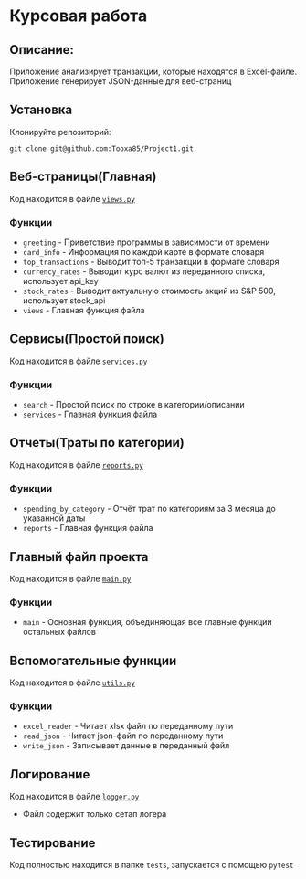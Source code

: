 # Курсовая работа


## Описание:
Приложение анализирует транзакции, которые находятся в Excel-файле. 
Приложение генерирует JSON-данные для веб-страниц

## Установка
Клонируйте репозиторий:
```
git clone git@github.com:Tooxa85/Project1.git
```

## Веб-страницы(Главная)
Код находится в файле [`views.py`](src/views.py)
### Функции
+ `greeting` - Приветствие программы в зависимости от времени
+ `card_info` - Информация по каждой карте в формате словаря
+ `top_transactions` - Выводит топ-5 транзакций в формате словаря
+ `currency_rates` - Выводит курс валют из переданного списка, использует api_key
+ `stock_rates` - Выводит актуальную стоимость акций из S&P 500, использует stock_api
+ `views` - Главная функция файла

## Сервисы(Простой поиск)
Код находится в файле [`services.py`](src/services.py)
### Функции
+ `search` - Простой поиск по строке в категории/описании
+ `services` - Главная функция файла

## Отчеты(Траты по категории)
Код находится в файле [`reports.py`](src/reports.py)
### Функции
+ `spending_by_category` - Отчёт трат по категориям за 3 месяца до указанной даты
+ `reports` - Главная функция файла

## Главный файл проекта
Код находится в файле [`main.py`](src/main.py)
### Функции
+ `main` - Основная функция, объединяющая все главные функции остальных файлов

## Вспомогательные функции
Код находится в файле [`utils.py`](src/utils.py)
### Функции
+ `excel_reader` - Читает xlsx файл по переданному пути
+ `read_json` - Читает json-файл по переданному пути
+ `write_json` - Записывает данные в переданный файл

## Логирование
Код находится в файле [`logger.py`](src/logger.py)
+ Файл содержит только сетап логера

## Тестирование
Код полностью находится в папке `tests`, запускается с помощью
```pytest```
